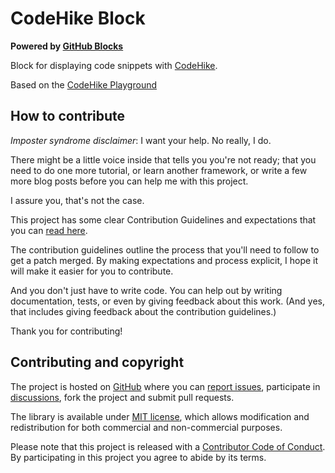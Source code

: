 # CodeHike Block

**Powered by [GitHub Blocks](https://blocks.githubnext.com/)**

Block for displaying code snippets with [CodeHike](https://codehike.org/).

Based on the [CodeHike Playground](https://github.com/code-hike/codehike/tree/next/playground)

## How to contribute

_Imposter syndrome disclaimer_: I want your help. No really, I do.

There might be a little voice inside that tells you you're not ready; that you need to do one more tutorial, or learn another framework, or write a few more blog posts before you can help me with this project.

I assure you, that's not the case.

This project has some clear Contribution Guidelines and expectations that you can [read here](CONTRIBUTING.md).

The contribution guidelines outline the process that you'll need to follow to get a patch merged. By making expectations and process explicit, I hope it will make it easier for you to contribute.

And you don't just have to write code. You can help out by writing documentation, tests, or even by giving feedback about this work. (And yes, that includes giving feedback about the contribution guidelines.)

Thank you for contributing!

## Contributing and copyright

The project is hosted on [GitHub](https://github.com/Krzysztof-Cieslak/CodeHike-block) where you can [report issues](https://github.com/Krzysztof-Cieslak/CodeHike-block/issues), participate in [discussions](https://github.com/Krzysztof-Cieslak/CodeHike-block/discussions), fork
the project and submit pull requests.

The library is available under [MIT license](LICENSE.md), which allows modification and redistribution for both commercial and non-commercial purposes.

Please note that this project is released with a [Contributor Code of Conduct](CODE_OF_CONDUCT.md). By participating in this project you agree to abide by its terms.
